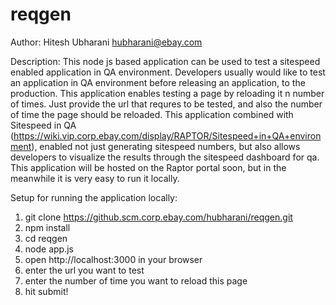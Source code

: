reqgen
======
Author: Hitesh Ubharani <hubharani@ebay.com>

Description:
This node js based application can be used to test a sitespeed enabled application in QA environment. Developers usually would like to test an application in QA environment before releasing an application, to the production. This application enables testing a page by reloading it n number of times. Just provide the url that requres to be tested, and also the number of time the page should be reloaded. This application combined with Sitespeed in QA (https://wiki.vip.corp.ebay.com/display/RAPTOR/Sitespeed+in+QA+environment), enabled not just generating sitespeed numbers, but also allows developers to visualize the results through the sitespeed dashboard for qa.
This application will be hosted on the Raptor portal soon, but in the meanwhile it is very easy to run it locally.


Setup for running the application locally:
1) git clone https://github.scm.corp.ebay.com/hubharani/reqgen.git
2) npm install
3) cd reqgen
4) node app.js
5) open http://localhost:3000 in your browser
6) enter the url you want to test
7) enter the number of time you want to reload this page
8) hit submit!
